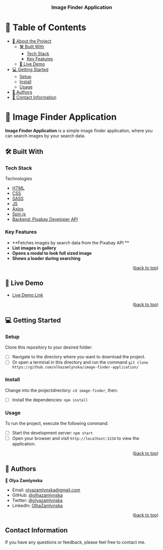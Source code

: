 <a name="readme-top"></a>

<div align="center">
  <h3><b>Image Finder Application</b></h3>
</div>

<!-- TABLE OF CONTENTS -->

# 📗 Table of Contents

- [📖 About the Project](#about-project)
  - [🛠 Built With](#built-with)
    - [Tech Stack](#tech-stack)
    - [Key Features](#key-features)
  - [🚀 Live Demo](#live-demo)
- [💻 Getting Started](#getting-started)
  - [Setup](#setup)
  - [Install](#install)
  - [Usage](#usage)
- [👥 Authors](#authors)
- [🙏 Contact Information](#contact-information)

<!-- PROJECT DESCRIPTION -->

# 📖 Image Finder Application <a name="about-project"></a>

**Image Finder Application** is a simple image finder application, where you can
search images by your search data.

## 🛠 Built With <a name="built-with"></a>

### Tech Stack <a name="tech-stack"></a>

  <P>Technologies</P>
  <ul>
    <li><a href="https://html.spec.whatwg.org/multipage/">HTML</a></li>
    <li><a href="https://ru.wikipedia.org/wiki/CSS">CSS</a></li>
    <li><a href="http://sass-lang.com/">SASS</a></li>
    <li><a href="https://www.ecma-international.org/publications-and-standards/standards/ecma-262/">JS</a></li>
    <li><a href="https://axios-http.com/">Axios</a></li>
    <li><a href="https://spin.js.org/">Spin.js</a></li>
    <li><a href="https://pixabay.com/service/about/api/"> Backend: Pixabay Developer API</a></li>
  </ul>

<!-- Features -->

### Key Features <a name="key-features"></a>

- **Fetches images by search data from the Pixabay API **
- **List images in gallery**
- **Opens a modal to look full sized image**
- **Shows a loader during searching**

<p align="right">(<a href="#readme-top">back to top</a>)</p>

<!-- LIVE DEMO -->

## 🚀 Live Demo <a name="live-demo"></a>

- [Live Demo Link](https://olhazamlynska.github.io/image-finder-application/)

<p align="right">(<a href="#readme-top">back to top</a>)</p>

<!-- GETTING STARTED -->

## 💻 Getting Started <a name="getting-started"></a>

### Setup

Clone this repository to your desired folder:

- [ ] Navigate to the directory where you want to download the project.
- [ ] Or open a terminal in this directory and run the command
      `git clone https://github.com/olhazamlynska/image-finder-application/`

### Install

Change into the projectdirectory: `cd image-finder`, then:

- [ ] Install the dependencies: `npm install`

### Usage

To run the project, execute the following command:

- [ ] Start the development server: `npm start`
- [ ] Open your browser and visit `http://localhost:1234` to view the
      application.

<p align="right">(<a href="#readme-top">back to top</a>)</p>

<!-- AUTHORS -->

## 👥 Authors <a name="authors"></a>

👤 **Olya Zamlynska**

- Email: [olyazamlynska@gmail.com](mailto:olyazamlynska@gmail.com)
- GitHub: [@olhazamlynska](https://github.com/olhazamlynska)
- Twitter: [@olyazamlynska](https://twitter.com/olyazamlynska)
- LinkedIn: [OlhaZamlynska](https://www.linkedin.com/in/olhazamlynska)

<p align="right">(<a href="#readme-top">back to top</a>)</p>

## Contact Information <a name="contact-information"></a>

If you have any questions or feedback, please feel free to contact me.
